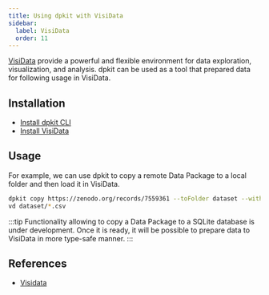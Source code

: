 ```yaml
---
title: Using dpkit with VisiData
sidebar:
  label: VisiData
  order: 11
---
```


[VisiData](https://www.visidata.org/) provide a powerful and flexible environment for data exploration, visualization, and analysis. dpkit can be used as a tool that prepared data for following usage in VisiData.

## Installation

- [Install dpkit CLI](../../cli/installation)
- [Install VisiData](https://www.visidata.org/install/)

## Usage

For example, we can use dpkit to copy a remote Data Package to a local folder and then load it in VisiData.

```bash
dpkit copy https://zenodo.org/records/7559361 --toFolder dataset --withRemote
vd dataset/*.csv
```

:::tip
Functionality allowing to copy a Data Package to a SQLite database is under development. Once it is ready, it will be possible to prepare data to VisiData in more type-safe manner.
:::

## References

- [Visidata](https://www.visidata.org/)
